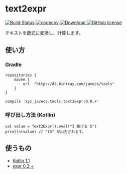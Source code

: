 # text2expr

[![Build Status](https://travis-ci.org/javecs/text2expr.svg?branch=master)](https://travis-ci.org/javecs/text2expr) 
[![codecov](https://codecov.io/gh/javecs/text2expr/branch/master/graph/badge.svg)](https://codecov.io/gh/javecs/text2expr) 
[![Download](https://api.bintray.com/packages/javecs/tools/text2expr/images/download.svg) ](https://bintray.com/javecs/tools/text2expr/_latestVersion)
[![GitHub license](https://img.shields.io/github/license/mashape/apistatus.svg)](https://github.com/javecs/text2expr/blob/master/LICENSE)

テキストを数式に変換し、計算します。

## 使い方

### Gradle

  ```
  repositories {
      maven {
          url  "http://dl.bintray.com/javecs/tools" 
      }
  }

  compile 'xyz.javecs.tools:text2expr:0.0.+'
  ```

### 呼び出し方法 (Kotlin)

  ```
  val value = Text2Expr().eval("3 掛ける 5")
  println(value) // "15" が出力されます。
  ```
  
## 使うもの

- [Kotlin 1.1](https://kotlinlang.org/)
- [expr 0.2.+](https://github.com/javecs/expr/)


